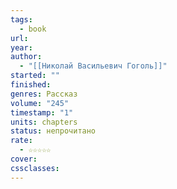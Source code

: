 ```yaml
---
tags:
  - book
url: 
year: 
author:
  - "[[Николай Васильевич Гоголь]]"
started: ""
finished: 
genres: Рассказ
volume: "245"
timestamp: "1"
units: chapters
status: непрочитано
rate:
  - ☆☆☆☆☆
cover: 
cssclasses:
---
```

